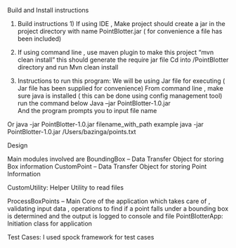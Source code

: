 Build and Install instructions 

1) Build instructions 
        1) If using IDE , Make project should create a jar in the project directory with name 
PointBlotter.jar ( for convenience a file has been included) 
2)	If using command line ,  use maven plugin to make this project 
“mvn clean install” 
this should generate the require jar file 
      Cd into /PointBlotter directory and run  Mvn  clean install

2) Instructions to run this program:
We will be using Jar file for executing  ( Jar file has been supplied for convenience) 
From command line , make sure java is installed ( this can be done using config management tool) run the command below 
Java –jar PointBlotter-1.0.jar  
And the program prompts you to input file name 

Or 
java -jar PointBlotter-1.0.jar filename_with_path
example 
java -jar PointBlotter-1.0.jar /Users/bazinga/points.txt


Design

Main modules involved are 
BoundingBox – Data Transfer Object for storing Box information
CustomPoint – Data Transfer Object for  storing Point Information

CustomUtility: Helper Utility to read files 

ProcessBoxPoints – Main Core of the application which takes care of  , validating input data , operations to find if a point falls under a bounding box is determined and the output is logged to console and file 
PointBlotterApp:  Initiation class for application 


Test Cases:
I used spock framework for test cases 

